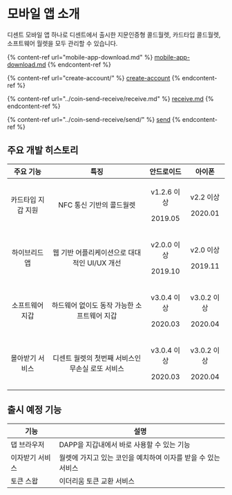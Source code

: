 # 모바일 앱 소개

디센트 모바일 앱 하나로 디센트에서 출시한 지문인증형 콜드월렛, 카드타입 콜드월렛, 소프트웨어 월렛을 모두 관리할 수 있습니다.

{% content-ref url="mobile-app-download.md" %}
[mobile-app-download.md](mobile-app-download.md)
{% endcontent-ref %}

{% content-ref url="create-account/" %}
[create-account](create-account/)
{% endcontent-ref %}

{% content-ref url="../coin-send-receive/receive.md" %}
[receive.md](../coin-send-receive/receive.md)
{% endcontent-ref %}

{% content-ref url="../coin-send-receive/send/" %}
[send](../coin-send-receive/send/)
{% endcontent-ref %}

## 주요 개발 히스토리

|    주요 기능   |              특징             |              안드로이드             |               아이폰              |
| :--------: | :-------------------------: | :----------------------------: | :----------------------------: |
| 카드타입 지갑 지원 |       NFC 통신 기반의 콜드월렛       | <p>v1.2.6 이상</p><p>2019.05</p> |  <p>v2.2 이상</p><p>2020.01</p>  |
|   하이브리드 앱  | 웹 기반 어플리케이션으로 대대적인 UI/UX 개선 | <p>v2.0.0 이상</p><p>2019.10</p> |  <p>v2.0 이상</p><p>2019.11</p>  |
|  소프트웨어 지갑  |   하드웨어 없이도 동작 가능한 소프트웨어 지갑  | <p>v3.0.4 이상</p><p>2020.03</p> | <p>v3.0.2 이상</p><p>2020.04</p> |
|  몰아받기 서비스  | 디센트 월렛의 첫번째 서비스인 무손실 로또 서비스 | <p>v3.0.4 이상</p><p>2020.03</p> | <p>v3.0.2 이상</p><p>2020.04</p> |

## 출시 예정 기능

| 기능       | 설명                                  |
| -------- | ----------------------------------- |
| 댑 브라우저   | DAPP을 지갑내에서 바로 사용할 수 있는 기능          |
| 이자받기 서비스 | 월렛에 가지고 있는 코인을 예치하여 이자를 받을 수 있는 서비스 |
| 토큰 스왑    | 이더리움 토큰 교환 서비스                      |
